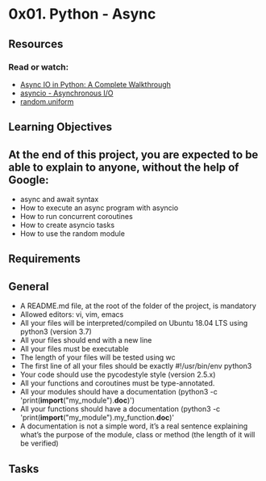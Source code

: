 # 0x01. Python - Async

## Resources
### Read or watch:
* [Async IO in Python: A Complete Walkthrough](https://intranet.alxswe.com/rltoken/zYkXScziW1D5rNdNEvObjQ)
* [asyncio - Asynchronous I/O](https://intranet.alxswe.com/rltoken/aZUO4GiWHbPIrVBIwptFAw)
* [random.uniform](https://intranet.alxswe.com/rltoken/72mVf1s8rx2ih_U2WjBmaA)

## Learning Objectives
## At the end of this project, you are expected to be able to explain to anyone, without the help of Google:

 * async and await syntax
 * How to execute an async program with asyncio
 * How to run concurrent coroutines
 * How to create asyncio tasks
 * How to use the random module

## Requirements
## General

 * A README.md file, at the root of the folder of the project, is mandatory
 * Allowed editors: vi, vim, emacs
 * All your files will be interpreted/compiled on Ubuntu 18.04 LTS using python3 (version 3.7)
 * All your files should end with a new line
 * All your files must be executable
 * The length of your files will be tested using wc
 * The first line of all your files should be exactly #!/usr/bin/env python3
 * Your code should use the pycodestyle style (version 2.5.x)
 * All your functions and coroutines must be type-annotated.
 * All your modules should have a documentation (python3 -c 'print(__import__("my_module").__doc__)')
 * All your functions should have a documentation (python3 -c 'print(__import__("my_module").my_function.__doc__)'
 * A documentation is not a simple word, it’s a real sentence explaining what’s the purpose of the module, class or method (the length of it will be verified)

## Tasks